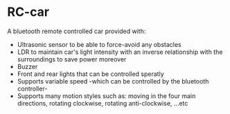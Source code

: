 # RC-car
  A bluetooth remote controlled car provided with:
  - Ultrasonic sensor to be able to force-avoid any obstacles
  - LDR to maintain car's light intensity with an inverse relationship with the surroundings to save power moreover
  - Buzzer
  - Front and rear lights that can be controlled speratly
  - Supports variable speed -which can be controlled by the bluetooth controller- 
  - Supports many motion styles such as: moving in the four main directions, rotating clockwise, rotating anti-clockwise, ...etc
